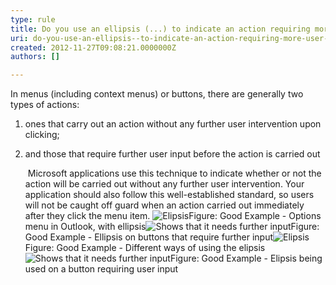 ```yaml
---
type: rule
title: Do you use an ellipsis (...) to indicate an action requiring more user input?
uri: do-you-use-an-ellipsis--to-indicate-an-action-requiring-more-user-input
created: 2012-11-27T09:08:21.0000000Z
authors: []

---
```


 
In menus (including context menus) or buttons, there are generally two types of actions:

1. ones that carry out an action without any further user intervention upon clicking;
2. and those that require further user input before the action is carried out

   ​
Microsoft applications use this technique to indicate whether or not the action will be carried out without any further user intervention. Your application should also follow this well-established standard, so users will not be caught off guard when an action carried out immediately after they click the menu item.
![Elipsis](http&#58;//www.ssw.com.au/ssw/Standards/Rules/Images/Elipsis.gif)Figure: Good Example - Options menu in Outlook, with ellipsis![Shows that it needs further input](http&#58;//www.ssw.com.au/ssw/Standards/Rules/Images/RunDialog.gif)Figure: Good Example - Ellipsis on buttons that require further input![Elipsis](http&#58;//www.ssw.com.au/ssw/Standards/Rules/Images/GoodElipsis3.png)Figure: Good Example - Different ways of using the elipsis![Shows that it needs further input](http&#58;//www.ssw.com.au/ssw/Standards/Rules/Images/GoodElipsis4.png)Figure: Good Example - Elipsis being used on a button requiring user input
